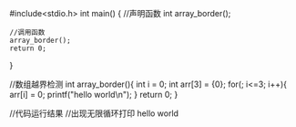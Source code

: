 #include<stdio.h>
int main()
{
	//声明函数
	int array_border();
	
	//调用函数	
	array_border();
	return 0;
}

//数组越界检测
int array_border(){
    int i = 0;
    int arr[3] = {0};
    for(; i<=3; i++){
        arr[i] = 0;
        printf("hello world\n");
    }
    return 0;
}

//代码运行结果
//出现无限循环打印 hello world

